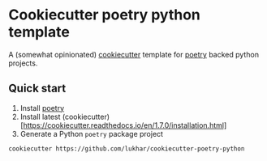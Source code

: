 # Cookiecutter poetry python template

A (somewhat opinionated) [cookiecutter](https://github.com/cookiecutter/cookiecutter) template for [poetry](https://github.com/python-poetry/poetry) backed python projects.

## Quick start

1. Install [poetry](https://python-poetry.org/docs/#installation)
2. Install latest (cookiecutter)[https://cookiecutter.readthedocs.io/en/1.7.0/installation.html]
3. Generate a Python `poetry` package project

```
cookiecutter https://github.com/lukhar/cookiecutter-poetry-python
```
